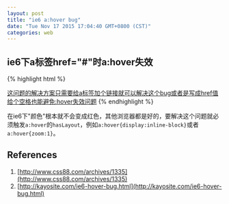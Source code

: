 ```yaml
---
layout: post
title: "ie6 a:hover bug"
date: "Tue Nov 17 2015 17:04:40 GMT+0800 (CST)"
categories: web
---
```


ie6下a标签href="#"时a:hover失效
-----

{% highlight html %}
<style>
.entry-content a:link, .entry-content a:visited {
    color: #57A3E8;
    text-decoration: none;
}
.entry-content a:hover {
    color: #F90;
    text-decoration: underline;
}
</style>

<a href="#">这问题的解决方案只需要给a标签加个链接就可以解决这个bug或者是写成href值给个空格也能避免:hover失效问题</a>
{% endhighlight %}

在ie6下"颜色"根本就不会变成红色，其他浏览器都是好的，要解决这个问题就必须触发`a:hover`的`hasLayout`，例如`a:hover{display:inline-block}`或者`a:hover{zoom:1}`。

References
-----

1. [http://www.css88.com/archives/1335](http://www.css88.com/archives/1335)
2. [http://kayosite.com/ie6-hover-bug.html](http://kayosite.com/ie6-hover-bug.html)

